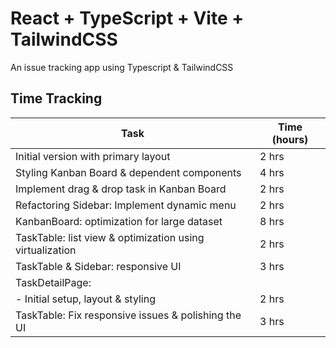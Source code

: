 # React + TypeScript + Vite + TailwindCSS

An issue tracking app using Typescript & TailwindCSS

## Time Tracking
| Task                                                      | Time (hours)  |
| --------------------------------------------------------- | ------------- |
| Initial version with primary layout                       | 2 hrs         |
| Styling Kanban Board & dependent components               | 4 hrs         |
| Implement drag & drop task in Kanban Board                | 2 hrs         |
| Refactoring Sidebar: Implement dynamic menu               | 2 hrs         |
| KanbanBoard: optimization for large dataset               | 8 hrs         |
| TaskTable: list view & optimization using virtualization  | 2 hrs         |
| TaskTable & Sidebar: responsive UI                        | 3 hrs         |
| TaskDetailPage:                                           |               |
| - Initial setup, layout & styling                         | 2 hrs         |
| TaskTable: Fix responsive issues & polishing the UI       | 3 hrs         |
